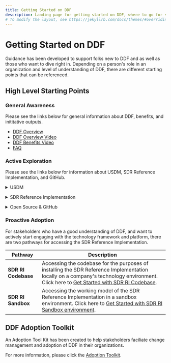 ```yaml
---
title: Getting Started on DDF
description: Landing page for getting started on DDF, where to go for specific information, and how to access content
# To modify the layout, see https://jekyllrb.com/docs/themes/#overriding-theme-defaults
---
```

# Getting Started on DDF

Guidance has been developed to support folks new to DDF and as well as those who want to dive right in.  Depending on a person's role in an organization and level of understanding of DDF, there are different starting points that can be referenced.

## High Level Starting Points
### General Awareness

Please see the links below for general information about DDF, benefits, and inititative outputs. 

- [DDF Overview](overview.md)
- [DDF Overview Video](https://www.youtube.com/watch?v=082onW7jhe4&t=2s)
- [DDF Benefits Video](https://www.youtube.com/watch?v=082onW7jhe4&t=2s)
- [FAQ](faq.md)

### Active Exploration

Please see the links below for information about USDM, SDR Reference Implementation, and GitHub.

<p></p>
<details>
<summary>USDM</summary>
<p></p>
<a target="_blank" href="https://www.youtube.com/watch?v=082onW7jhe4&t=2s">DDF USDM Overview Video</a>
<p></p>
<a target="_blank" href="https://cdisc.org/ddf">Latest USDM Version from CDISC</a>
<p></p>
</details>

<p></p>
<details>
<summary>SDR Reference Implementation</summary>
<p></p>
<a target="_blank" href="https://www.youtube.com/watch?v=082onW7jhe4&t=2s">DDF SDR Reference Implementation Overview Video</a>
<p></p>
<a target="_blank" href="https://cdisc.org/ddf">DDF Azure Solution Architecture Document</a>
<p></p>
<a target="_blank" href="https://cdisc.org/ddf">SDR Reference Implementation User Interface Demo Video</a>
<p></p>
<a target="_blank" href="https://cdisc.org/ddf">SDR Reference Implementation API Demo Video</a>
<p></p>
</details>

<p></p>
<details>
<summary>Open Source & GitHub</summary>
<p></p>
<a target="_blank" href="https://cdisc.org/ddf">DDF Community</a>
<p></p>
<p></p>
<a target="_blank" href="https://cdisc.org/ddf">GitHub Support</a>
<p></p>
</details>
<p></p>

### Proactive Adoption
For stakeholders who have a good understanding of DDF, and want to actively start engaging with the technology framework and platform, there are two pathways for accessing the SDR Reference Implementation.

| Pathway             | Description                                                                                                                                                                                                         |
|---------------------|---------------------------------------------------------------------------------------------------------------------------------------------------------------------------------------------------------------------|
| **SDR RI Codebase** | Accessing the codebase for the purposes of installing the SDR Reference Implementation locally on a company's technology environment.  Click here to [Get Started with SDR RI Codebase](sdr-ri-codebase-access.md). |
| **SDR RI Sandbox**  | Accessing the working model of the SDR Reference Implementation in a sandbox environment.  Click here to [Get Started with SDR RI Sandbox environment](sdr_ri_sandbox_access.md).                                   |

## DDF Adoption Toolkit
An Adoption Tool Kit has been created to help stakeholders faciliate change management and adoption of DDF in their organizations.  

For more information, please click the [Adoption Toolkit](adoption-toolkit-sponsor.md).
